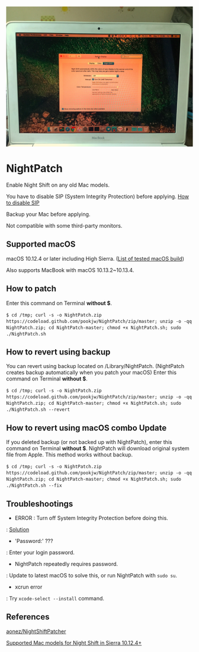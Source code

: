 ![Image](imgae.jpg)

# NightPatch

Enable Night Shift on any old Mac models.

You have to disable SIP (System Integrity Protection) before applying. [How to disable SIP](http://apple.stackexchange.com/a/209530)

Backup your Mac before applying.

Not compatible with some third-party monitors.

## Supported macOS

macOS 10.12.4 or later including High Sierra. ([List of tested macOS build](list.md))

Also supports MacBook with macOS 10.13.2~10.13.4.

## How to patch

Enter this command on Terminal **without $**.

`$ cd /tmp; curl -s -o NightPatch.zip https://codeload.github.com/pookjw/NightPatch/zip/master; unzip -o -qq NightPatch.zip; cd NightPatch-master; chmod +x NightPatch.sh; sudo ./NightPatch.sh`

## How to revert using backup

You can revert using backup located on /Library/NightPatch. (NightPatch creates backup automatically when you patch your macOS) Enter this command on Terminal **without $**.

`$ cd /tmp; curl -s -o NightPatch.zip https://codeload.github.com/pookjw/NightPatch/zip/master; unzip -o -qq NightPatch.zip; cd NightPatch-master; chmod +x NightPatch.sh; sudo ./NightPatch.sh --revert`

## How to revert using macOS combo Update

If you deleted backup (or not backed up with NightPatch), enter this command on Terminal **without $**. NightPatch will download original system file from Apple. This method works without backup.

`$ cd /tmp; curl -s -o NightPatch.zip https://codeload.github.com/pookjw/NightPatch/zip/master; unzip -o -qq NightPatch.zip; cd NightPatch-master; chmod +x NightPatch.sh; sudo ./NightPatch.sh --fix`

## Troubleshootings

- ERROR : Turn off System Integrity Protection before doing this.

: [Solution](http://apple.stackexchange.com/a/209530)

- 'Password:' ???

: Enter your login password.

- NightPatch repeatedly requires password.

: Update to latest macOS to solve this, or run NightPatch with `sudo su`.

- xcrun error

: Try `xcode-select --install` command.

## References

[aonez/NightShiftPatcher](https://github.com/aonez/NightShiftPatcher)

[Supported Mac models for Night Shift in Sierra 10.12.4+](https://pikeralpha.wordpress.com/2017/01/30/4398/)

